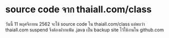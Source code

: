# source code จาก thaiall.com/class

วันนี้ 11 พฤศจิกายน 2562 จะใช้ source code ใน thaiall.com/class
แต่พบว่า thaiall.com suspend
จึงต้องฝากแฟ้ม .java เป็น backup site ไว้ใช้งานใน github.com
